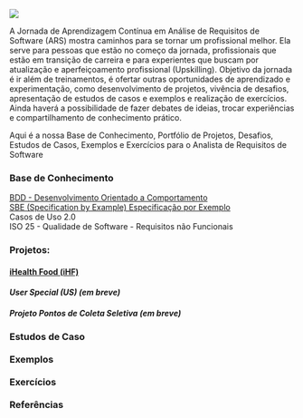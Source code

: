 ![](http://www.etecnologia.com.br/treinamentos/fars/Infografico-fars-abr2020-v3.PNG)

A Jornada de Aprendizagem Contínua em Análise de Requisitos de Software (ARS) mostra caminhos para se tornar um profissional melhor. Ela serve para pessoas que estão no começo da jornada, profissionais que estão em transição de carreira e para experientes que buscam por atualização e aperfeiçoamento profissional (Upskilling).
Objetivo da jornada é ir além de treinamentos, é ofertar outras oportunidades de aprendizado e experimentação, como desenvolvimento de projetos, vivência de desafios, apresentação de estudos de casos e exemplos e realização de exercícios.
Ainda haverá a possibilidade de fazer debates de ideias, trocar experiências e compartilhamento de conhecimento prático.

Aqui é a nossa Base de Conhecimento, Portfólio de Projetos, Desafios, Estudos de Casos, Exemplos e Exercícios para o Analista de Requisitos de Software

<H3><B>Base de Conhecimento</B></H3>
<a href="https://github.com/eTecnologia/projeto-genesis/wiki/BDD-(Desenvolvimento-Orientado-a-Comportamento)">BDD - Desenvolvimento Orientado a Comportamento</a>  
<BR>  
<a href="https://github.com/eTecnologia/projeto-genesis/wiki/Especifica%C3%A7%C3%A3o-por-exemplo-(SBE)">SBE (Specification by Example) Especificação por Exemplo</a> 
<BR>
Casos de Uso 2.0
<BR>
ISO 25  - Qualidade de Software - Requisitos não Funcionais
<BR>

<H3><B>Projetos:</B></H3>

<a href="https://github.com/Rildosan/iHealthFood" ><H4><B>iHealth Food (iHF)</B></H4></a>

<H4><i>User Special (US)</B> (em breve)</i></H4>
<!-- <a href="https://github.com/Rildosan/User-Special" ><H4><B>User Special (US)</B></H4></a>--> 

<H4><i>Projeto Pontos de Coleta Seletiva (em breve)</i></H4>

<H3><B>Estudos de Caso
<BR>
<BR>
Exemplos
<BR>
<BR>
Exercícios
<BR>
<BR>
Referências</B></H3>
